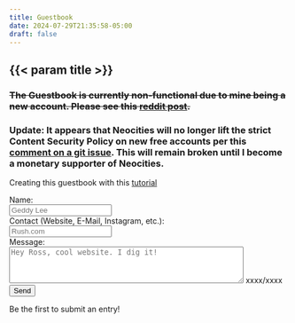 ```yaml
---
title: Guestbook
date: 2024-07-29T21:35:58-05:00
draft: false
---
```


<div class="construction"></div>

## {{< param title >}}

### ~~The Guestbook is currently non-functional due to mine being a new account. Please see this [reddit post](https://www.reddit.com/r/neocities/comments/1acx6lu/error_putting_statuscafe_into_my_website/).~~

### Update: It appears that Neocities will no longer lift the strict Content Security Policy on new free accounts per this [comment on a git issue](https://github.com/neocities/neocities/issues/484#issuecomment-1919920344). This will remain broken until I become a monetary supporter of Neocities.

Creating this guestbook with this [tutorial](https://goblin-heart.net/sadgrl/learn/articles/create-webform-discord)

<form>
  <label id="name-label">Name:</label><br>
  <input id="name" type="text" placeholder="Geddy Lee"><br>
  <label>Contact (Website, E-Mail, Instagram, etc.):</label><br>
  <input id="contact" type="text" placeholder="Rush.com"><br>
  <label id="msg-label">Message:</label><br>
  <textarea id="message" rows="4" cols="50" placeholder="Hey Ross, cool website. I dig it!"></textarea>
  <span id="counter">xxxx/xxxx</span><br>
  <button id="send" type="button">Send</button>
  <span id="notifier"></span><br>
</form>

Be the first to submit an entry!

<script src="/guestbook.js"></script>
